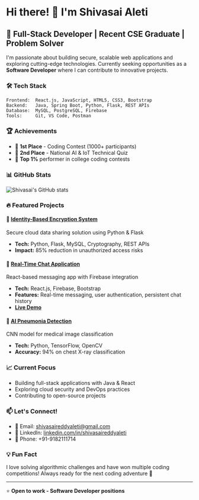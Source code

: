 # Hi there! 👋 I'm Shivasai Aleti

## 🚀 Full-Stack Developer | Recent CSE Graduate | Problem Solver

I'm passionate about building secure, scalable web applications and exploring cutting-edge technologies. Currently seeking opportunities as a **Software Developer** where I can contribute to innovative projects.

### 🛠️ Tech Stack
```
Frontend:  React.js, JavaScript, HTML5, CSS3, Bootstrap
Backend:   Java, Spring Boot, Python, Flask, REST APIs  
Database:  MySQL, PostgreSQL, Firebase
Tools:     Git, VS Code, Postman
```

### 🏆 Achievements
- 🥇 **1st Place** - Coding Contest (1000+ participants)
- 🥈 **2nd Place** - National AI & IoT Technical Quiz
- 🎯 **Top 1%** performer in college coding contests

### 📊 GitHub Stats
![Shivasai's GitHub stats](https://github-readme-stats.vercel.app/api?username=Shivareddy2&show_icons=true&theme=radical)

### 🔥 Featured Projects

#### 🔐 [Identity-Based Encryption System](link-to-repo)
Secure cloud data sharing solution using Python & Flask
- **Tech:** Python, Flask, MySQL, Cryptography, REST APIs
- **Impact:** 85% reduction in unauthorized access risks

#### 💬 [Real-Time Chat Application](link-to-repo)
React-based messaging app with Firebase integration
- **Tech:** React.js, Firebase, Bootstrap
- **Features:** Real-time messaging, user authentication, persistent chat history
- **[Live Demo](your-deployment-link)**

#### 🏥 [AI Pneumonia Detection](link-to-repo)
CNN model for medical image classification
- **Tech:** Python, TensorFlow, OpenCV
- **Accuracy:** 94% on chest X-ray classification

### 📈 Current Focus
- Building full-stack applications with Java & React
- Exploring cloud security and DevOps practices
- Contributing to open-source projects

### 📫 Let's Connect!
- 📧 Email: shivasaireddyaleti@gmail.com
- 💼 LinkedIn: [linkedin.com/in/shivasaireddyaleti](https://www.linkedin.com/in/shivasaireddyaleti/)
- 📱 Phone: +91-9182111714

### 💡 Fun Fact
I love solving algorithmic challenges and have won multiple coding competitions! Always ready for the next coding adventure 🚀

---
⭐ **Open to work - Software Developer positions**
